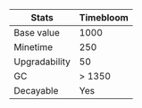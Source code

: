 | Stats          | Timebloom       |
|----------------|----------------|
| Base value     | 1000              |
| Minetime       | 250              |
| Upgradability  | 50              |
| GC             | > 1350           |
| Decayable      | Yes           |